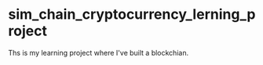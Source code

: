 # sim_chain_cryptocurrency_lerning_project
Ths is my learning project where I've built a blockchian.
